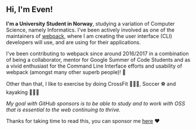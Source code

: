## Hi, I'm Even!

**I'm a University Student in Norway**, studying a variation of Computer Science, namely Informatics. I've been actively involved as one of the maintainers of [webpack](https://webpack.js.org/), where I am creating the user interface (CLI) developers will use, and are using for their applications. 


I've been contributing to webpack since around 2016/2017 in a combination of being a collaborator, mentor for Google Summer of Code Students and as a vivid enthusiast for the Command Line Interface efforts and usability of webpack (amongst many other superb people)! 🥰

Other than that, I like to exercise by doing CrossFit 🏋🏽‍♀️, Soccer ⚽️ and kayaking 🚣🏼‍♂️

_My goal with GitHub sponsors is to be able to study and to work with OSS that is essential to the web continuing to thrive._ 

Thanks for taking time to read this, you can sponsor me [here](https://github.com/sponsors/evenstensberg) ♥️

